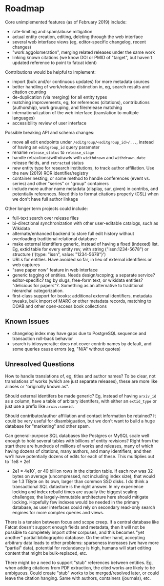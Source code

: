 # Roadmap

Core unimplemented features (as of February 2019) include:

- rate-limiting and spam/abuse mitigation
- actual entity creation, editing, deleting through the web interface
- several web interface views (eg, editor-specific changelog, recent changes)
- "work aggolomeration", merging related releases under the same work
- linking known citations (we know DOI or PMID of "target", but haven't updated
  reference to point to fatcat ident)

Contributions would be helpful to implement:

- import (bulk and/or continuous updates) for more metadata sources
- better handling of work/release distinction in, eg, search results and
  citation counting
- de-duplication (via merging) for all entity types
- matching improvements, eg, for references (citations), contributions
  (authorship), work grouping, and file/release matching
- internationalization of the web interface (translation to multiple languages)
- accessibility review of user interface

Possible breaking API and schema changes:

- move all edit endpoints under `/editgroup/<editgroup_id>/...`, instead of
  having an `editgroup_id` query parameter
- rename `release_status` to `release_stage` 
- handle retractions/withdrawls with `widthdrawn` and `withdrawn_date` release
  fields, and `retracted` status
- new entity type for research institutions, to track author affiliation. Use
  the new (2019) ROR identifier/registry
- container nesting, or some method to handle conferences (event vs. series)
  and other "series" or "group" containers
- include more author name metadata (display, sur, given) in contribs, and
  potentially references. Need this to format citations properly (CSL) when we
  don't have full author linkage

Other longer term projects could include:

- full-text search over release files
- bi-directional synchronization with other user-editable catalogs, such as
  Wikidata
- alternate/enhanced backend to store full edit history without overloading
  traditional relational database
- make external identifiers generic, instead of having a fixed (indexed) list.
  Eg, extid table for every entity rev, with string ("issn:1234-5678") or
  structure ('{type: "issn", value: "1234-5678"}')
- URLs for entities. Have avoided so far, in lieu of external identifiers or
  web captures
- "save paper now" feature in web interface
- generic tagging of entities. Needs design/scoping; a separate service?
  editor-specific? tag by slugs, free-form text, or wikidata entities?
  "delicious for papers"?. Something as an alternative to traditional
  hierarchal categorization.
- first-class support for books: additional external identifiers, metadata
  tweaks, bulk import of MARC or other metadata records, matching to DOAB and
  other open-access book collections

## Known Issues

- changelog index may have gaps due to PostgreSQL sequence and transaction
  roll-back behavior
- search is idiosyncratic: does not cover contrib names by default, and some
  queries cause errors (eg, "N/A" without quotes)

## Unresolved Questions

How to handle translations of, eg, titles and author names? To be clear, not
translations of works (which are just separate releases), these are more like
aliases or "originally known as".

Should external identifers be made generic? Eg, instead of having `arxiv_id` as
a column, have a table of arbitary identifers, with either an `extid_type` or
just use a prefix like `arxiv:someid`.

Should contributor/author affiliation and contact information be retained? It
could be very useful for disambiguation, but we don't want to build a huge
database for "marketing" and other spam.

Can general-purpose SQL databases like Postgres or MySQL scale well enough to
hold several tables with billions of entity revisions? Right from the start
there are hundreds of millions of works and releases, many of which having
dozens of citations, many authors, and many identifiers, and then we'll have
potentially dozens of edits for each of these. This multiplies out to `1e8 * 2e1
* 2e1 = 4e10`, or 40 billion rows in the citation table. If each row was 32
bytes on average (uncompressed, not including index size), that would be 1.3
TByte on its own, larger than common SSD disks. I do think a transactional SQL
datastore is the right answer. In my experience locking and index rebuild times
are usually the biggest scaling challenges; the largely-immutable architecture
here should mitigate locking. Hopefully few indexes would be needed in the
primary database, as user interfaces could rely on secondary read-only search
engines for more complex queries and views.

There is a tension between focus and scope creep. If a central database like
Fatcat doesn't support enough fields and metadata, then it will not be possible
to completely import other corpuses, and this becomes "yet another" partial
bibliographic database. On the other hand, accepting arbitrary data leads to
other problems: sparseness increases (we have more "partial" data), potential
for redundancy is high, humans will start editing content that might be
bulk-replaced, etc.

There might be a need to support "stub" references between entities. Eg, when
adding citations from PDF extraction, the cited works are likely to be
ambiguous. Could create "stub" works to be merged/resolved later, or could
leave the citation hanging. Same with authors, containers (journals), etc.
